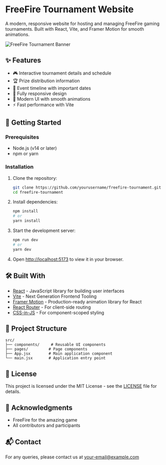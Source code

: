 # FreeFire Tournament Website

A modern, responsive website for hosting and managing FreeFire gaming tournaments. Built with React, Vite, and Framer Motion for smooth animations.

![FreeFire Tournament Banner](https://via.placeholder.com/1200x400/1a1a2e/e94560?text=FreeFire+Tournament)

## ✨ Features

- 🎮 Interactive tournament details and schedule
- 🏆 Prize distribution information
- 📅 Event timeline with important dates
- 📱 Fully responsive design
- 🎨 Modern UI with smooth animations
- ⚡ Fast performance with Vite

## 🚀 Getting Started

### Prerequisites

- Node.js (v14 or later)
- npm or yarn

### Installation

1. Clone the repository:
   ```bash
   git clone https://github.com/yourusername/freefire-tournament.git
   cd freefire-tournament
   ```

2. Install dependencies:
   ```bash
   npm install
   # or
   yarn install
   ```

3. Start the development server:
   ```bash
   npm run dev
   # or
   yarn dev
   ```

4. Open [http://localhost:5173](http://localhost:5173) to view it in your browser.

## 🛠️ Built With

- [React](https://reactjs.org/) - JavaScript library for building user interfaces
- [Vite](https://vitejs.dev/) - Next Generation Frontend Tooling
- [Framer Motion](https://www.framer.com/motion/) - Production-ready animation library for React
- [React Router](https://reactrouter.com/) - For client-side routing
- [CSS-in-JS](https://reactjs.org/docs/faq-styling.html) - For component-scoped styling

## 📂 Project Structure

```
src/
├── components/     # Reusable UI components
├── pages/         # Page components
├── App.jsx        # Main application component
└── main.jsx       # Application entry point
```

## 📝 License

This project is licensed under the MIT License - see the [LICENSE](LICENSE) file for details.

## 🙏 Acknowledgments

- FreeFire for the amazing game
- All contributors and participants

## 📬 Contact

For any queries, please contact us at [your-email@example.com](mailto:your-email@example.com)
